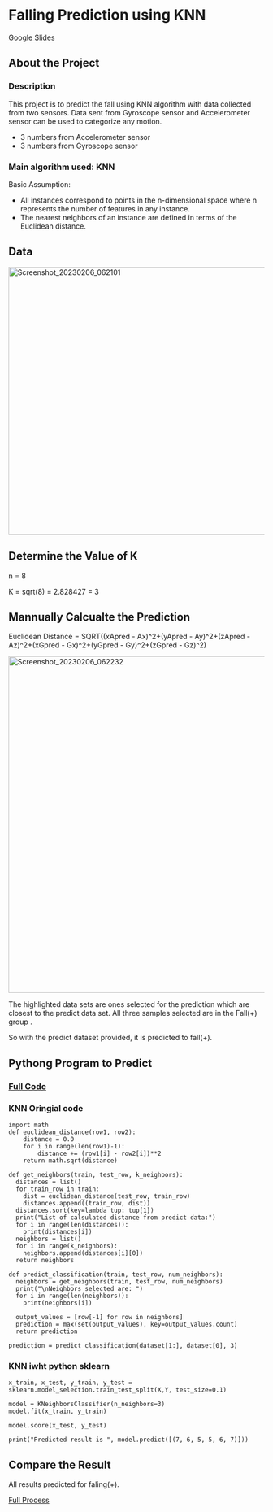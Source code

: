 # Falling Prediction using KNN
[Google Slides](https://docs.google.com/presentation/d/1z5GFLShOoHuqnHfVUDxjvl3xSzjspt1Gtjoe5K3-0mk/edit?usp=sharing)

## About the Project

### Description
This project is to predict the fall using KNN algorithm with data collected from two sensors. 
Data sent from Gyroscope sensor and Accelerometer sensor can be used to categorize any motion.

* 3 numbers from Accelerometer sensor
* 3 numbers from Gyroscope sensor

### Main algorithm used: KNN
Basic Assumption:

* All instances correspond to points in the n-dimensional space where n represents the number of features in any instance.
* The nearest neighbors of an instance are defined in terms of the Euclidean distance.

## Data

<img width="527" alt="Screenshot_20230206_062101" src="https://user-images.githubusercontent.com/54694766/217131496-b023b90e-eef3-4766-8ce0-9521579ddc6a.png">


## Determine the Value of K
n = 8

K = sqrt(8) = 2.828427 = 3

## Mannually Calcualte the Prediction

Euclidean Distance = SQRT((xApred - Ax)^2+(yApred - Ay)^2+(zApred - Az)^2+(xGpred - Gx)^2+(yGpred - Gy)^2+(zGpred - Gz)^2)

<img width="662" alt="Screenshot_20230206_062232" src="https://user-images.githubusercontent.com/54694766/217131703-ab9ac675-b5fd-4ad4-89ce-e9e56ee4b7b0.png">

The highlighted data sets are ones selected for the prediction which are closest to the predict data set. All three samples selected are in the Fall(+) group .

So with the predict dataset provided, it is predicted to fall(+).


## Pythong Program to Predict
### [Full Code](https://github.com/SharonCao0920/MachineLearning/blob/main/SupervisedLearning/FallingPredictionUsingKNN/CS550_Week3_HW1_KNN.ipynb)
### KNN Oringial code

```
import math
def euclidean_distance(row1, row2):
	distance = 0.0
	for i in range(len(row1)-1):
		distance += (row1[i] - row2[i])**2
	return math.sqrt(distance)
   
def get_neighbors(train, test_row, k_neighbors):
  distances = list()
  for train_row in train:
    dist = euclidean_distance(test_row, train_row)
    distances.append((train_row, dist))
  distances.sort(key=lambda tup: tup[1])
  print("List of calsulated distance from predict data:")
  for i in range(len(distances)):
    print(distances[i])
  neighbors = list()
  for i in range(k_neighbors):
    neighbors.append(distances[i][0])
  return neighbors

def predict_classification(train, test_row, num_neighbors):
  neighbors = get_neighbors(train, test_row, num_neighbors)
  print("\nNeighbors selected are: ")
  for i in range(len(neighbors)):
    print(neighbors[i])
  
  output_values = [row[-1] for row in neighbors]
  prediction = max(set(output_values), key=output_values.count)
  return prediction
```

```
prediction = predict_classification(dataset[1:], dataset[0], 3)
```

### KNN iwht python sklearn
```
x_train, x_test, y_train, y_test = sklearn.model_selection.train_test_split(X,Y, test_size=0.1)

model = KNeighborsClassifier(n_neighbors=3)
model.fit(x_train, y_train)

model.score(x_test, y_test)

print("Predicted result is ", model.predict([(7, 6, 5, 5, 6, 7)]))

```

## Compare the Result
All results predicted for faling(+).

[Full Process](https://github.com/SharonCao0920/MachineLearning/blob/main/SupervisedLearning/FallingPredictionUsingKNN/CS550_Week3HW1_Yixin_Cao_19536.pdf)

